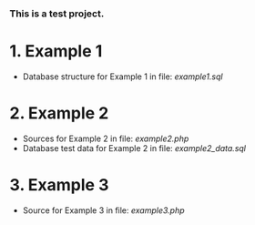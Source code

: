 ### This is a test project.

# 1. Example 1
 - Database structure for Example 1 in file:
	_example1.sql_

# 2. Example 2
 - Sources for Example 2 in file:
	_example2.php_
 - Database test data for Example 2 in file:
	_example2_data.sql_
	
# 3. Example 3
 - Source for Example 3 in file:
	_example3.php_
